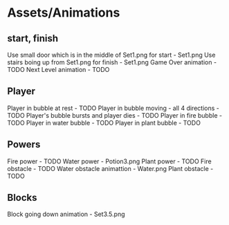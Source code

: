 # Assets/Animations
## start, finish
Use small door which is in the middle of Set1.png for start - Set1.png
Use stairs boing up from Set1.png for finish - Set1.png
Game Over animation - TODO 
Next Level animation - TODO

## Player
Player in bubble at rest - TODO
Player in bubble moving - all 4 directions - TODO
Player's bubble bursts and player dies - TODO 
Player in fire bubble - TODO
Player in water bubble - TODO
Player in plant bubble - TODO

## Powers 
Fire power - TODO
Water power - Potion3.png
Plant power - TODO
Fire obstacle - TODO
Water obstacle animattion - Water.png
Plant obstacle - TODO

## Blocks
Block going down animation - Set3.5.png
